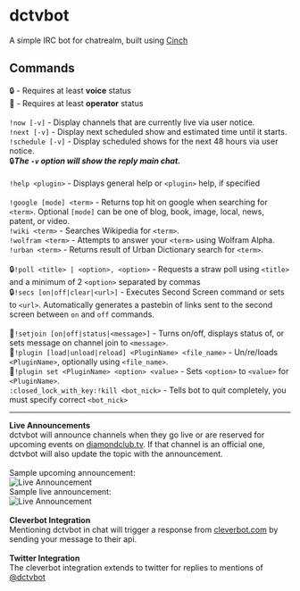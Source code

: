 # dctvbot
A simple IRC bot for chatrealm, built using [Cinch](https://github.com/cinchrb/cinch)

## Commands
:lock: - Requires at least **voice** status  
:closed_lock_with_key: - Requires at least **operator** status  
<br>
`!now [-v]` - Display channels that are currently live via user notice.  
`!next [-v]` - Display next scheduled show and estimated time until it starts.  
`!schedule [-v]` - Display scheduled shows for the next 48 hours via user notice.  
:lock:**_The `-v` option will show the reply main chat._**  
<br>
`!help <plugin>` - Displays general help or `<plugin>` help, if specified  
<br>
`!google [mode] <term>` - Returns top hit on google when searching for `<term>`. Optional `[mode]` can be one of blog, book, image, local, news, patent, or video.  
`!wiki <term>` - Searches Wikipedia for `<term>`.  
`!wolfram <term>` - Attempts to answer your `<term>` using Wolfram Alpha.  
`!urban <term>` - Returns result of Urban Dictionary search for `<term>`.  
<br>
:lock:`!poll <title> | <option>, <option>` - Requests a straw poll using `<title>` and a minimum of 2 `<option>` separated by commas  
:lock:`!secs [on|off|clear|<url>]` - Executes Second Screen command or sets to `<url>`. Automatically generates a pastebin of links sent to the second screen between `on` and `off` commands.  
<br>
:closed_lock_with_key:`!setjoin [on|off|status|<message>]` - Turns on/off, displays status of, or sets message on channel join to `<message>`.  
:closed_lock_with_key:`!plugin [load|unload|reload] <PluginName> <file_name>` - Un/re/loads `<PluginName>`, optionally using `<file_name>`.  
:closed_lock_with_key:`!plugin set <PluginName> <option> <value>` - Sets `<option>` to `<value>` for `<PluginName>`.  
`:closed_lock_with_key:!kill <bot_nick>` - Tells bot to quit completely, you must specify correct `<bot_nick>`

---

**Live Announcements**  
dctvbot will announce channels when they go live or are reserved for upcoming events on [diamondclub.tv](https://diamondclub.tv). If that channel is an official one, dctvbot will also update the topic with the announcement.  
<br>
Sample upcoming announcement:  
![Live Announcement](https://dl.dropboxusercontent.com/u/18589646/dctvbot_announce_soon.png)  
Sample live announcement:  
![Live Announcement](https://dl.dropboxusercontent.com/u/18589646/dctvbot_announce_live.png)  
<br>
**Cleverbot Integration**  
Mentioning dctvbot in chat will trigger a response from [cleverbot.com](https://cleverbot.com) by sending your message to their api.  
<br>
**Twitter Integration**  
The cleverbot integration extends to twitter for replies to mentions of [@dctvbot](https://twitter.com/dctvbot)
